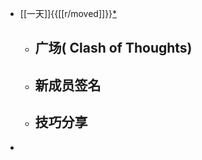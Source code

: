 - [[一天]]{{[[r/moved]]}}[*](((-G0hKwSVW)))
    - 广场( Clash of Thoughts)
        - 
    - 新成员签名
        - 
    - 技巧分享
        - 
- 
